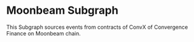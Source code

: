 # Moonbeam Subgraph

This Subgraph sources events from contracts of ConvX of Convergence Finance on Moonbeam chain.
